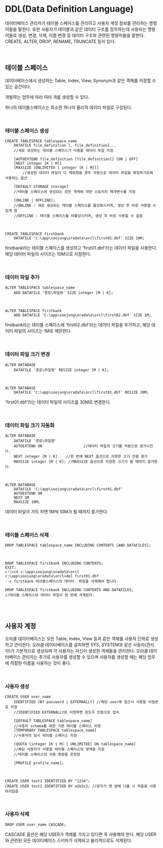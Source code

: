# DDL(Data Definition Language)

데이터베이스 관리자가 테이블 스페이스를 관리하고 사용자 계정 정보를 관리하는 명령어들을 말한다. 또한 사용자가 테이블과 같은 데이터 구조를 정의하는데 사용되는 명령어들로 생성, 변경, 삭제, 이름 변경 등 데이터 구조와 관련된 명령어들을 말한다. CREATE, ALTER, DROP, RENAME, TRUNCATE 등이 있다.

<br />

## 테이블 스페이스

데이터베이스에서 생성하는 Table, Index, View, Synonym과 같은 객체를 저장할 수 있는 공간이다.

개발하는 업무에 따라 여러 개를 생성할 수 있다.

하나의 테이블스페이스는 최소한 하나의 물리적 데이터 파일로 구성된다.

<br />

### 테이블 스페이스 생성

```mariadb
CREATE TABLESPACE tablespace_name
	DATAFILE file_definition [, file_definition]...
	//새로 생성하는 테이블 스페이스가 사용할 데이터 파일 지정
	
	[AUTOEXTEND file_definition [file_definition]] [ON | OFF]
  	[NEXT integer [K | M]]
  	[MAXSIZE [UNLIMITED | integer [K | M]]]
		//생성한 데이터 파일이 다 채워졌을 경우 자동으로 데이터 파일을 확장하기위해 사용하는 옵션

	[DEFAULT STORAGE storage]
	//테이블 스페이스에 생성되는 모든 객체에 대한 스토리지 매개변수를 지정
	
	[ONLINE | OFFLINE];
	//ONLINE : 새로 생성되는 테이블 스페이스를 활성화시키며, 생성 후 바로 사용할 수 있게 함
	//OFFLINE : 테이블 스페이스를 비활성시키며, 생성 후 바로 사용할 수 없음
```

<br />

```mariadb
CREATE TABLESPACE firstbank
	DATAFILE 'C:\app\soojung\oradata\orcl\first01.dbf' SIZE 10M;
```

firstbank라는 테이블 스페이스를 생성하고 'first01.dbf'라는 데이터 파일을 사용한다. 해당 데이터 파일의 사이즈는 10M으로 지정한다.

<br />

### 데이터 파일 추가

```mariadb
ALTER TABLESPACE tablespace_name
	ADD DATAFILE '경로\파일명' SIZE integer [M | K];
```

<br />

```mariadb
ALTER TABLESPACE firstbank
	ADD DATAFILE 'C:\app\soojung\oradata\orcl\first02.dbf' SIZE 1M;
```

firstbank라는 테이블 스페이스에 'first02.dbf'라는 데이터 파일을 추가하고, 해당 데이터 파일의 사이즈는 1M로 제한한다.

<br />

### 데이터 파일 크기 변경

```mariadb
ALTER DATABASE
	DATAFILE '경로\파일명' RESIZE integer [M | K];
```

<br />

```mariadb
ALTER DATABASE
	DATAFILE 'C:\app\soojung\oradata\orcl\first01.dbf' RESIZE 30M;
```

'first01.dbf'라는 데이터 파일의 사이즈를 30M로 변경한다.

<br />

### 데이터 파일 크기 자동화

```mariadb
ALTER DATABASE
	DATAFILE '경로\파일명'
	AUTOEXTEND ON					//데이터 파일의 크기를 자동으로 증가시킨다.
	NEXT integer [M | K]	//한 번에 NEXT 옵션으로 지정한 크기 만큼 증가
	MAXSIZE integer [M | K]; //MAXSIZE 옵션으로 지정한 크기가 될 때까지 증가한다.
```

<br />

```mariadb
ALTER DATABASE
	DATAFILE 'C:\app\soojung\oradata\orcl\first01.dbf'
	AUTOEXTEND ON
	NEXT 1M
	MAXSIZE 10M;
```

데이터 파일이 가득 차면 1M씩 10M가 될 때까지 증가한다. 

<br />

### 테이블 스페이스 삭제

```mariadb
DROP TABLESPACE tablespace_name INCLUDING CONTENTS [AND DATAFILES];
```

<br />

```mariadb
DROP TABLESPACE firstbank INCLUDING CONTENTS;
EXIT;
c:\>cd c:\app\soojung\oradata\orcl
c:\app\soojung\oradata\orcl>del first01.dbf
--> firstbank 테이블스페이스의 데이터  파일을 삭제해야 합니다. 

DROP TABLESPACE firstbank INCLUDING CONTENTS AND DATAFILES;
//테이블 스페이스와 데이터 파일이 한 번에 삭제된다.
```

<br />

<br />

## 사용자 계정

오라클 데이터베이스는 모든 Table, Index, View 등과 같은 객체를 사용자 단위로 생성하고 관리한다.  오라클 데이터베이스를 설치하면 SYS, SYSTEM과 같은 사용자(관리자)가 기본적으로 생성되며 각 사용자는 자신이 생성한 객체들을 관리한다. 오라클 데이터베이스 관리자는 추가로 사용자를 생성할 수 있으며 사용자를 생성할 때는 해당 업무에 적합한 이름을 사용하는 것이 좋다.

<br />

### 사용자 생성

```mariadb
CREATE USER user_name
	IDENTIFIED [BY password | EXTERNALLY] //해당 user에 접근시 사용할 비밀번호 지정
	//IDENTIFIED EXTERNALLY로 지정하면 윈도우 인증으로 접속

	[DEFAULT TABLESPACE tablespace_name]
	//사용자 schema를 위한 기본 테이블 스페이스 지정
	[TEMPORARY TABLESPACE tablespace_name]
	//사용자의 임시 테이블 스페이스 지정
	
	[QUOTA [integer [K | M] | UNLIMITED] ON tablespace_name]
	//해당 사용자가 사용할 테이블 스페이스의 영역을 지정
	//테이블 스페이스의 사용 용량을 한정함
	
	[PROFILE profile_name];
```

<br />

```mariadb
CREATE USER test1 IDENTIFIED BY "1234";
CREATE USER test2 IDENTIFIED BY a1b2c3; //문자가 맨 앞에 나올 시 따옴표 사용하지않음
```

<br />

### 사용자 삭제

```mariadb
DROP USER user_name CASCADE;
```

CASCADE 옵션은 해당 USER가 객체를 가지고 있다면 꼭 사용해야 한다. 해당 USER와 관련된 모든 데이터베이스 스키마가 삭제되고 물리적으로도 삭제된다.
